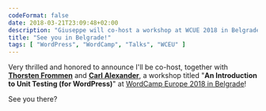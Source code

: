 ```yaml
---
codeFormat: false
date: 2018-03-21T23:09:48+02:00
description: "Giuseppe will co-host a workshop at WCUE 2018 in Belgrade"
title: "See you in Belgrade!"
tags: [ "WordPress", "WordCamp", "Talks", "WCEU" ]
---
```


Very thrilled and honored to announce I'll be co-host, together with [**Thorsten Frommen**](https://tfrommen.de/) and [**Carl Alexander**](https://carlalexander.ca/), a workshop titled "**An Introduction to Unit Testing (for WordPress)**" at [WordCamp Europe 2018 in Belgrade](https://2018.europe.wordcamp.org/2018/03/21/sixth-group-of-wceu-speakers-development/)!

See you there?